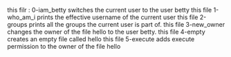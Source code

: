  this filr : 0-iam_betty switches the current user to the user betty
 this file 1-who_am_i prints the effective username of the current user
 this file 2-groups  prints all the groups the current user is part of.
 this file 3-new_owner  changes the owner of the file hello to the user betty.
this file 4-empty creates an empty file called hello
this file 5-execute adds execute permission to the owner of the file hello
